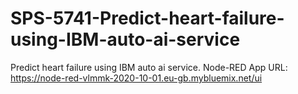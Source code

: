 # SPS-5741-Predict-heart-failure-using-IBM-auto-ai-service
Predict heart failure using IBM auto ai service.
Node-RED App URL:
https://node-red-vlmmk-2020-10-01.eu-gb.mybluemix.net/ui
